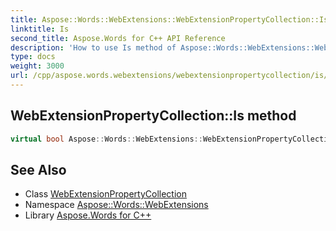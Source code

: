 ```yaml
---
title: Aspose::Words::WebExtensions::WebExtensionPropertyCollection::Is method
linktitle: Is
second_title: Aspose.Words for C++ API Reference
description: 'How to use Is method of Aspose::Words::WebExtensions::WebExtensionPropertyCollection class in C++.'
type: docs
weight: 3000
url: /cpp/aspose.words.webextensions/webextensionpropertycollection/is/
---
```

## WebExtensionPropertyCollection::Is method




```cpp
virtual bool Aspose::Words::WebExtensions::WebExtensionPropertyCollection::Is(const System::TypeInfo &target) const override
```

## See Also

* Class [WebExtensionPropertyCollection](../)
* Namespace [Aspose::Words::WebExtensions](../../)
* Library [Aspose.Words for C++](../../../)
